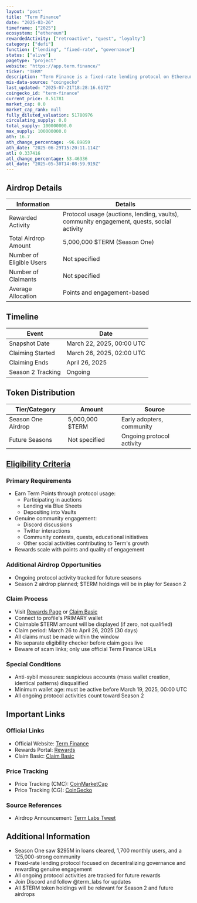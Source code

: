 ```yaml
---
layout: "post"
title: "Term Finance"
date: "2025-03-26"
timeframe: ["2025"]
ecosystem: ["ethereum"]
rewardedActivity: ["retroactive", "quest", "loyalty"]
category: ["defi"]
function: ["lending", "fixed-rate", "governance"]
status: ["alive"]
pagetype: "project"
website: "https://app.term.finance/"
ticker: "TERM"
description: "Term Finance is a fixed-rate lending protocol on Ethereum, rewarding early adopters and active community members with $TERM tokens for protocol usage and engagement."
mis-data-source: "coingecko"
last_updated: "2025-07-21T18:28:16.617Z"
coingecko_id: "term-finance"
current_price: 0.51781
market_cap: 0.0
market_cap_rank: null
fully_diluted_valuation: 51780976
circulating_supply: 0.0
total_supply: 100000000.0
max_supply: 100000000.0
ath: 16.7
ath_change_percentage: -96.89859
ath_date: "2025-06-29T15:20:11.114Z"
atl: 0.337416
atl_change_percentage: 53.46336
atl_date: "2025-05-30T14:08:59.919Z"
---
```


## Airdrop Details

| Information              | Details                                                     |
| ------------------------ | ----------------------------------------------------------- |
| Rewarded Activity        | Protocol usage (auctions, lending, vaults), community engagement, quests, social activity |
| Total Airdrop Amount     | 5,000,000 $TERM (Season One)                                |
| Number of Eligible Users | Not specified                                               |
| Number of Claimants      | Not specified                                               |
| Average Allocation       | Points and engagement-based                                 |

## Timeline

| Event               | Date                                           |
| ------------------- | ---------------------------------------------- |
| Snapshot Date       | March 22, 2025, 00:00 UTC                      |
| Claiming Started    | March 26, 2025, 02:00 UTC                      |
| Claiming Ends       | April 26, 2025                                 |
| Season 2 Tracking   | Ongoing                                        |

## Token Distribution

| Tier/Category      | Amount                                   | Source                    |
| ------------------ | ---------------------------------------- | ------------------------- |
| Season One Airdrop | 5,000,000 $TERM                          | Early adopters, community |
| Future Seasons     | Not specified                             | Ongoing protocol activity |

## [Eligibility Criteria](http://term.finance/rewards)

### Primary Requirements

- Earn Term Points through protocol usage:
  - Participating in auctions
  - Lending via Blue Sheets
  - Depositing into Vaults
- Genuine community engagement:
  - Discord discussions
  - Twitter interactions
  - Community contests, quests, educational initiatives
  - Other social activities contributing to Term's growth
- Rewards scale with points and quality of engagement

### Additional Airdrop Opportunities

- Ongoing protocol activity tracked for future seasons
- Season 2 airdrop planned; $TERM holdings will be in play for Season 2

### Claim Process

- Visit [Rewards Page](http://app.term.finance/rewards) or [Claim Basic](http://app.term.finance/claim-basic)
- Connect to profile's PRIMARY wallet
- Claimable $TERM amount will be displayed (if zero, not qualified)
- Claim period: March 26 to April 26, 2025 (30 days)
- All claims must be made within the window
- No separate eligibility checker before claim goes live
- Beware of scam links; only use official Term Finance URLs

### Special Conditions

- Anti-sybil measures: suspicious accounts (mass wallet creation, identical patterns) disqualified
- Minimum wallet age: must be active before March 19, 2025, 00:00 UTC
- All ongoing protocol activities count toward Season 2

## Important Links

### Official Links

- Official Website: [Term Finance](https://app.term.finance/)
- Rewards Portal: [Rewards](http://term.finance/rewards)
- Claim Basic: [Claim Basic](http://app.term.finance/claim-basic)

### Price Tracking

- Price Tracking (CMC): [CoinMarketCap](https://coinmarketcap.com/currencies/term-finance/)
- Price Tracking (CG): [CoinGecko](https://www.coingecko.com/en/coins/term-finance)

### Source References

- Airdrop Announcement: [Term Labs Tweet](https://x.com/term_labs/status/1904684778688749572)

## Additional Information

- Season One saw $295M in loans cleared, 1,700 monthly users, and a 125,000-strong community
- Fixed-rate lending protocol focused on decentralizing governance and rewarding genuine engagement
- All ongoing protocol activities are tracked for future rewards
- Join Discord and follow @term_labs for updates
- All $TERM token holdings will be relevant for Season 2 and future airdrops